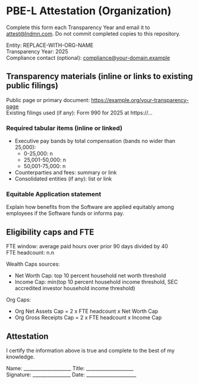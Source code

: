 # PBE-L Attestation (Organization)

Complete this form each Transparency Year and email it to attest@lndmn.com. Do not commit completed copies to this repository.

Entity: REPLACE-WITH-ORG-NAME  
Transparency Year: 2025  
Compliance contact (optional): compliance@your-domain.example

## Transparency materials (inline or links to existing public filings)
Public page or primary document: https://example.org/your-transparency-page  
Existing filings used (if any): Form 990 for 2025 at https://...

### Required tabular items (inline or linked)
- Executive pay bands by total compensation (bands no wider than 25,000):
  - 0-25,000: n
  - 25,001-50,000: n
  - 50,001-75,000: n
- Counterparties and fees: summary or link
- Consolidated entities (if any): list or link

### Equitable Application statement
Explain how benefits from the Software are applied equitably among employees if the Software funds or informs pay.

## Eligibility caps and FTE
FTE window: average paid hours over prior 90 days divided by 40  
FTE headcount: n.n

Wealth Caps sources:
- Net Worth Cap: top 10 percent household net worth threshold
- Income Cap: min(top 10 percent household income threshold, SEC accredited investor household income threshold)

Org Caps:
- Org Net Assets Cap = 2 x FTE headcount x Net Worth Cap
- Org Gross Receipts Cap = 2 x FTE headcount x Income Cap

## Attestation
I certify the information above is true and complete to the best of my knowledge.

Name: ____________________   Title: ____________________  
Signature: ________________  Date: _____________________
